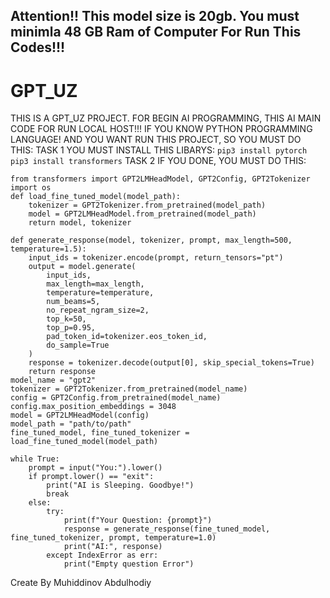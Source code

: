 ## Attention!! This model size is 20gb. You must minimla 48 GB Ram of Computer For Run This Codes!!!

# GPT_UZ

THIS IS A GPT_UZ PROJECT. FOR  BEGIN AI PROGRAMMING, THIS AI MAIN CODE FOR RUN LOCAL HOST!!!
IF YOU KNOW PYTHON PROGRAMMING LANGUAGE! AND YOU WANT RUN THIS PROJECT, SO YOU MUST DO THIS:
TASK 1 
YOU MUST INSTALL THIS LIBARYS:
```pip3 install pytorch```
```pip3 install transformers```
TASK 2 
IF YOU DONE,
YOU MUST DO THIS:

~~~
from transformers import GPT2LMHeadModel, GPT2Config, GPT2Tokenizer
import os
def load_fine_tuned_model(model_path):
    tokenizer = GPT2Tokenizer.from_pretrained(model_path)
    model = GPT2LMHeadModel.from_pretrained(model_path)
    return model, tokenizer

def generate_response(model, tokenizer, prompt, max_length=500, temperature=1.5):
    input_ids = tokenizer.encode(prompt, return_tensors="pt")
    output = model.generate(
        input_ids,
        max_length=max_length,
        temperature=temperature,
        num_beams=5,
        no_repeat_ngram_size=2,
        top_k=50,
        top_p=0.95,
        pad_token_id=tokenizer.eos_token_id,
        do_sample=True
    )
    response = tokenizer.decode(output[0], skip_special_tokens=True)
    return response
model_name = "gpt2"
tokenizer = GPT2Tokenizer.from_pretrained(model_name)
config = GPT2Config.from_pretrained(model_name)
config.max_position_embeddings = 3048
model = GPT2LMHeadModel(config)
model_path = "path/to/path"
fine_tuned_model, fine_tuned_tokenizer = load_fine_tuned_model(model_path)

while True:
    prompt = input("You:").lower()
    if prompt.lower() == "exit":
        print("AI is Sleeping. Goodbye!")
        break
    else:
        try:
            print(f"Your Question: {prompt}")
            response = generate_response(fine_tuned_model, fine_tuned_tokenizer, prompt, temperature=1.0)
            print("AI:", response)
        except IndexError as err:
            print("Empty question Error")
~~~
Create By Muhiddinov Abdulhodiy
